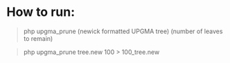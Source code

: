 # How to run:

> php upgma_prune (newick formatted UPGMA tree) (number of leaves to remain)
  
> php upgma_prune tree.new 100 > 100_tree.new
